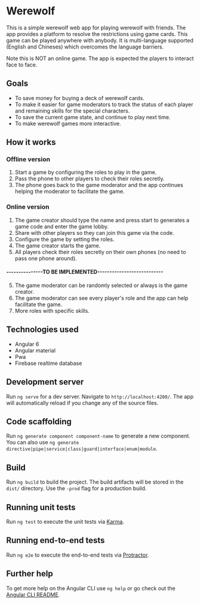 # Werewolf
This is a simple werewolf web app for playing werewolf with friends. The app provides a platform to resolve the restrictions using game cards. This game can be played anywhere with anybody. It is multi-language supported (English and Chineses) which overcomes the language barriers.

Note this is NOT an online game. The app is expected the players to interact face to face.

## Goals
- To save money for buying a deck of werewolf cards.
- To make it easier for game moderators to track the status of each player and remaining skills for the special characters.
- To save the current game state, and continue to play next time.
- To make werewolf games more interactive.

## How it works
### Offline version
1. Start a game by configuring the roles to play in the game.
2. Pass the phone to other players to check their roles secretly.
3. The phone goes back to the game moderator and the app continues helping the moderator to facilitate the game.
### Online version
1. The game creator should type the name and press start to generates a game code and enter the game lobby.
2. Share with other players so they can join this game via the code.
3. Configure the game by setting the roles.
4. The game creator starts the game. 
5. All players check their roles secretly on their own phones (no need to pass one phone around).
#### ---------------TO BE IMPLEMENTED---------------------------
5. The game moderator can be randomly selected or always is the game creator.
6. The game moderator can see every player's role and the app can help facilitate the game. 
7. More roles with specific skills. 

## Technologies used
- Angular 6
- Angular material
- Pwa
- Firebase realtime database

## Development server

Run `ng serve` for a dev server. Navigate to `http://localhost:4200/`. The app will automatically reload if you change any of the source files.

## Code scaffolding

Run `ng generate component component-name` to generate a new component. You can also use `ng generate directive|pipe|service|class|guard|interface|enum|module`.

## Build

Run `ng build` to build the project. The build artifacts will be stored in the `dist/` directory. Use the `-prod` flag for a production build.

## Running unit tests

Run `ng test` to execute the unit tests via [Karma](https://karma-runner.github.io).

## Running end-to-end tests

Run `ng e2e` to execute the end-to-end tests via [Protractor](http://www.protractortest.org/).

## Further help

To get more help on the Angular CLI use `ng help` or go check out the [Angular CLI README](https://github.com/angular/angular-cli/blob/master/README.md).
